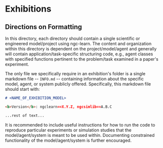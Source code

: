 # Exhibitions

## Directions on Formatting

In this directory, each directory should contain a single scientific or
engineered model/project using ngc-learn. The content and organization within
this directory is dependent on the project/model/agent and generally will
contain application/task-specific structuring code, e.g., agent classes with
specified functions pertinent to the problem/task examined in a paper's
experiment. <!--Datasets should not be stored in this repo but instead referenced
to their source locations.-->

The only file we specifically require in an exhibition's folder is a single
markdown file -- `INFO.md` -- containing information about the specific model,
agent, or system publicly offered. Specifically, this markdown file should
start with:
```markdown
# <NAME_OF_EXHIBITION_MODEL>

<b>Version</b>: ngclearn==X.Y.Z, ngcsimlib==A.B.C

...rest of text...
```

It is recommended to include useful instructions
for how to run the code to reproduce particular experiments or simulation studies that
the model/agent/system is meant to be used within. Documenting constrained
functionality of the model/agent/system is further encouraged.

